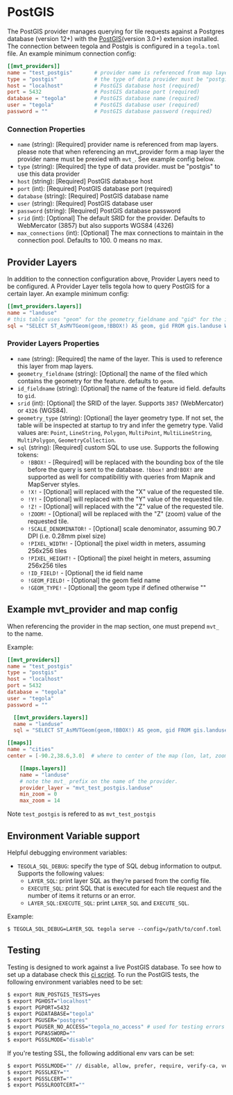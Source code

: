 # PostGIS
The PostGIS provider manages querying for tile requests against a Postgres database (version 12+) with the [PostGIS](http://postgis.net/)(version 3.0+) extension installed. The connection between tegola and Postgis is configured in a `tegola.toml` file. An example minimum connection config:


```toml
[[mvt_providers]]
name = "test_postgis"       # provider name is referenced from map layers (required)
type = "postgis"            # the type of data provider must be "postgis" for this data provider (required)
host = "localhost"          # PostGIS database host (required)
port = 5432                 # PostGIS database port (required)
database = "tegola"         # PostGIS database name (required)
user = "tegola"             # PostGIS database user (required)
password = ""               # PostGIS database password (required)
```

### Connection Properties

- `name` (string): [Required] provider name is referenced from map layers. please note that when referencing an mvt_provider form a map layer the provider name must be prexied with `mvt_`. See example config below.
- `type` (string): [Required] the type of data provider. must be "postgis" to use this data provider
- `host` (string): [Required] PostGIS database host
- `port` (int): [Required] PostGIS database port (required)
- `database` (string): [Required] PostGIS database name
- `user` (string): [Required] PostGIS database user
- `password` (string): [Required] PostGIS database password
- `srid` (int): [Optional] The default SRID for the provider. Defaults to WebMercator (3857) but also supports WGS84 (4326)
- `max_connections` (int): [Optional] The max connections to maintain in the connection pool. Defaults to 100. 0 means no max.

## Provider Layers
In addition to the connection configuration above, Provider Layers need to be configured. A Provider Layer tells tegola how to query PostGIS for a certain layer. An example minimum config:

```toml
[[mvt_providers.layers]]
name = "landuse"
# this table uses "geom" for the geometry_fieldname and "gid" for the id_fieldname so they don't need to be configured
sql = "SELECT ST_AsMVTGeom(geom,!BBOX!) AS geom, gid FROM gis.landuse WHERE geom && !BBOX!"
```

### Provider Layers Properties

- `name` (string): [Required] the name of the layer. This is used to reference this layer from map layers.
- `geometry_fieldname` (string): [Optional] the name of the filed which contains the geometry for the feature. defaults to `geom`.
- `id_fieldname` (string): [Optional] the name of the feature id field. defaults to `gid`.
- `srid` (int): [Optional] the SRID of the layer. Supports `3857` (WebMercator) or `4326` (WGS84).
- `geometry_type` (string): [Optional] the layer geometry type. If not set, the table will be inspected at startup to try and infer the gemetry type. Valid values are: `Point`, `LineString`, `Polygon`, `MultiPoint`, `MultiLineString`, `MultiPolygon`, `GeometryCollection`.
- `sql` (string): [Required] custom SQL to use use. Supports the following tokens:
  - `!BBOX!` - [Required] will be replaced with the bounding box of the tile before the query is sent to the database. `!bbox!` and`!BOX!` are supported as well for compatibilitiy with queries from Mapnik and MapServer styles.
  - `!X!` - [Optional] will replaced with the "X" value of the requested tile.
  - `!Y!` - [Optional] will replaced with the "Y" value of the requested tile.
  - `!Z!` - [Optional] will replaced with the "Z" value of the requested tile.
  - `!ZOOM!` - [Optional] will be replaced with the "Z" (zoom) value of the requested tile.
  - `!SCALE_DENOMINATOR!` - [Optional] scale denominator, assuming 90.7 DPI (i.e. 0.28mm pixel size)
  - `!PIXEL_WIDTH!` - [Optional] the pixel width in meters, assuming 256x256 tiles
  - `!PIXEL_HEIGHT!` - [Optional] the pixel height in meters, assuming 256x256 tiles
  - `!ID_FIELD!` - [Optional] the id field name
  - `!GEOM_FIELD!` - [Optional] the geom field name
  - `!GEOM_TYPE!` - [Optional] the geom type if defined otherwise ""

## Example mvt_provider and map config

When referencing the provider in the map section, one must prepend `mvt_` to the name. 

Example:

```toml
[[mvt_providers]]
name = "test_postgis"       
type = "postgis"            
host = "localhost"          
port = 5432                 
database = "tegola"         
user = "tegola"             
password = ""

  [[mvt_providers.layers]]
  name = "landuse"
  sql = "SELECT ST_AsMVTGeom(geom,!BBOX!) AS geom, gid FROM gis.landuse WHERE geom && !BBOX!"

[[maps]]
name = "cities"
center = [-90.2,38.6,3.0]  # where to center of the map (lon, lat, zoom)

    [[maps.layers]]
    name = "landuse"
    # note the mvt_ prefix on the name of the provider.
    provider_layer = "mvt_test_postgis.landuse" 
    min_zoom = 0
    max_zoom = 14
```

Note `test_postgis` is refered to as `mvt_test_postgis`

## Environment Variable support
Helpful debugging environment variables:

- `TEGOLA_SQL_DEBUG`: specify the type of SQL debug information to output. Supports the following values:
  - `LAYER_SQL`: print layer SQL as they’re parsed from the config file.
  - `EXECUTE_SQL`: print SQL that is executed for each tile request and the number of items it returns or an error.
  - `LAYER_SQL:EXECUTE_SQL`: print `LAYER_SQL` and `EXECUTE_SQL`.

Example:

```
$ TEGOLA_SQL_DEBUG=LAYER_SQL tegola serve --config=/path/to/conf.toml
```

## Testing
Testing is designed to work against a live PostGIS database. To see how to set up a database check this [ci script](https://github.com/go-spatial/tegola/blob/master/ci/config_postgis.sh). To run the PostGIS tests, the following environment variables need to be set:

```bash
$ export RUN_POSTGIS_TESTS=yes
$ export PGHOST="localhost"
$ export PGPORT=5432
$ export PGDATABASE="tegola"
$ export PGUSER="postgres"
$ export PGUSER_NO_ACCESS="tegola_no_access" # used for testing errors when user does not have read permissions on a table
$ export PGPASSWORD=""
$ export PGSSLMODE="disable"
```

If you're testing SSL, the following additional env vars can be set:

```bash
$ export PGSSLMODE="" // disable, allow, prefer, require, verify-ca, verify-full
$ export PGSSLKEY=""
$ export PGSSLCERT=""
$ export PGSSLROOTCERT=""
```
